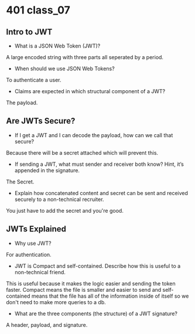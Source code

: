 # 401 class_07

## Intro to JWT

- What is a JSON Web Token (JWT)?

A large encoded string with three parts all seperated by a period. 

- When should we use JSON Web Tokens?

To authenticate a user.

- Claims are expected in which structural component of a JWT?

The payload.

## Are JWTs Secure?

- If I get a JWT and I can decode the payload, how can we call that secure?

Because there will be a secret attached which will prevent this.

- If sending a JWT, what must sender and receiver both know? Hint, it’s appended in the signature.

The Secret.

- Explain how concatenated content and secret can be sent and received securely to a non-technical recruiter.

You just have to add the secret and you're good.

## JWTs Explained

- Why use JWT?

For authentication.

- JWT is Compact and self-contained. Describe how this is useful to a non-technical friend.

This is useful because it makes the logic easier and sending the token faster. Compact means the file is smaller and easier to send and self-contained means that the file has all of the information inside of itself so we don't need to make more queries to a db.

- What are the three components (the structure) of a JWT signature?

A header, payload, and signature.
